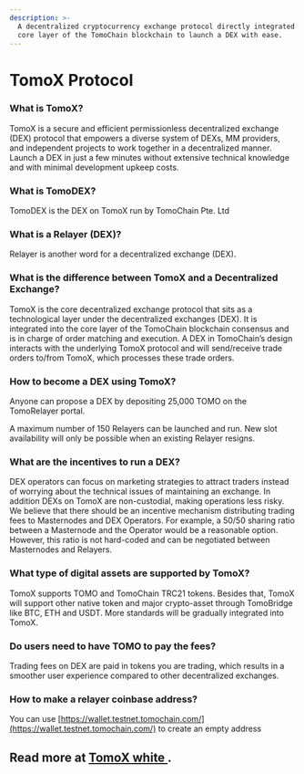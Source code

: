 ```yaml
---
description: >-
  A decentralized cryptocurrency exchange protocol directly integrated into the
  core layer of the TomoChain blockchain to launch a DEX with ease.
---
```


# TomoX Protocol

### What is TomoX?

TomoX is a secure and efficient permissionless decentralized exchange \(DEX\) protocol that empowers a diverse system of DEXs, MM providers, and independent projects to work together in a decentralized manner. Launch a DEX in just a few minutes without extensive technical knowledge and with minimal development upkeep costs.

### What is TomoDEX?

TomoDEX is the DEX on TomoX run by TomoChain Pte. Ltd

### What is a Relayer \(DEX\)?

Relayer is another word for a decentralized exchange \(DEX\).

### What is the difference between TomoX and a Decentralized Exchange?

TomoX is the core decentralized exchange protocol that sits as a technological layer under the decentralized exchanges \(DEX\). It is integrated into the core layer of the TomoChain blockchain consensus and is in charge of order matching and execution. A DEX in TomoChain’s design interacts with the underlying TomoX protocol and will send/receive trade orders to/from TomoX, which processes these trade orders.

### **How to become a DEX using TomoX?**

Anyone can propose a DEX by depositing 25,000 TOMO on the TomoRelayer portal. 

A maximum number of 150 Relayers can be launched and run. New slot availability will only be possible when an existing Relayer resigns.

### **What are the incentives to run a DEX?** 

DEX operators can focus on marketing strategies to attract traders instead of worrying about the technical issues of maintaining an exchange. In addition DEXs on TomoX are non-custodial, making operations less risky. We believe that there should be an incentive mechanism distributing trading fees to Masternodes and DEX Operators. For example, a 50/50 sharing ratio between a Masternode and the Operator would be a reasonable option. However, this ratio is not hard-coded and can be negotiated between Masternodes and Relayers.

### What type of digital assets are supported by TomoX?

TomoX supports TOMO and TomoChain TRC21 tokens. Besides that, TomoX will support other native token and major crypto-asset through TomoBridge like BTC, ETH and USDT.  More standards will be gradually integrated into TomoX.

### Do users need to have TOMO to pay the fees?

Trading fees on DEX are paid in tokens you are trading, which results in a smoother user experience compared to other decentralized exchanges.

### How to make a relayer coinbase address?

You can use [https://wallet.testnet.tomochain.com/](https://wallet.testnet.tomochain.com/) to create an empty address

## Read more at [TomoX white ](https://docs.google.com/document/d/1BuLe5Ci9yTTL_jCLz5eKoQsDGb6CKAyOy__dht8sQkg/edit).



